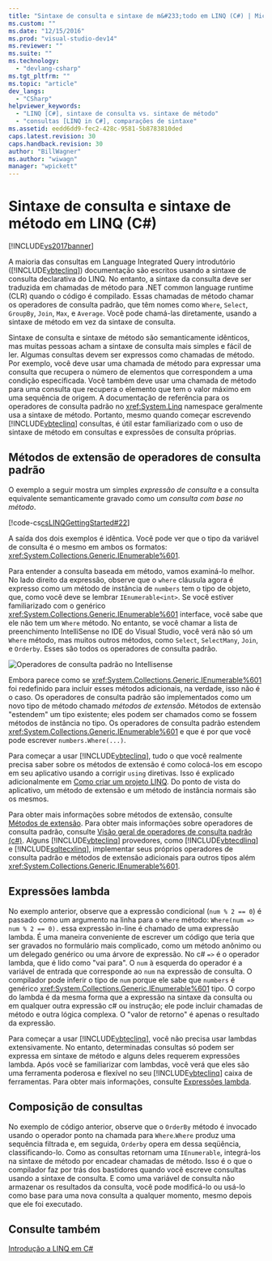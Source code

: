 ```yaml
---
title: "Sintaxe de consulta e sintaxe de m&#233;todo em LINQ (C#) | Microsoft Docs"
ms.custom: ""
ms.date: "12/15/2016"
ms.prod: "visual-studio-dev14"
ms.reviewer: ""
ms.suite: ""
ms.technology: 
  - "devlang-csharp"
ms.tgt_pltfrm: ""
ms.topic: "article"
dev_langs: 
  - "CSharp"
helpviewer_keywords: 
  - "LINQ [C#], sintaxe de consulta vs. sintaxe de método"
  - "consultas [LINQ in C#], comparações de sintaxe"
ms.assetid: eedd6dd9-fec2-428c-9581-5b8783810ded
caps.latest.revision: 30
caps.handback.revision: 30
author: "BillWagner"
ms.author: "wiwagn"
manager: "wpickett"
---
```

# Sintaxe de consulta e sintaxe de m&#233;todo em LINQ (C#)
[!INCLUDE[vs2017banner](../../../../csharp/includes/vs2017banner.md)]

A maioria das consultas em Language Integrated Query introdutório \([!INCLUDE[vbteclinq](../../../../csharp/includes/vbteclinq_md.md)]\) documentação são escritos usando a sintaxe de consulta declarativa do LINQ. No entanto, a sintaxe da consulta deve ser traduzida em chamadas de método para .NET common language runtime \(CLR\) quando o código é compilado. Essas chamadas de método chamar os operadores de consulta padrão, que têm nomes como `Where`, `Select`, `GroupBy`, `Join`, `Max`, e `Average`. Você pode chamá\-las diretamente, usando a sintaxe de método em vez da sintaxe de consulta.  
  
 Sintaxe de consulta e sintaxe de método são semanticamente idênticos, mas muitas pessoas acham a sintaxe de consulta mais simples e fácil de ler. Algumas consultas devem ser expressos como chamadas de método. Por exemplo, você deve usar uma chamada de método para expressar uma consulta que recupera o número de elementos que correspondem a uma condição especificada. Você também deve usar uma chamada de método para uma consulta que recupera o elemento que tem o valor máximo em uma sequência de origem. A documentação de referência para os operadores de consulta padrão no <xref:System.Linq> namespace geralmente usa a sintaxe de método. Portanto, mesmo quando começar escrevendo [!INCLUDE[vbteclinq](../../../../csharp/includes/vbteclinq_md.md)] consultas, é útil estar familiarizado com o uso de sintaxe de método em consultas e expressões de consulta próprias.  
  
## Métodos de extensão de operadores de consulta padrão  
 O exemplo a seguir mostra um simples *expressão de consulta* e a consulta equivalente semanticamente gravado como um *consulta com base no método*.  
  
 [!code-cs[csLINQGettingStarted#22](../../../../csharp/programming-guide/concepts/linq/codesnippet/CSharp/query-syntax-and-method-syntax-in-linq_1.cs)]  
  
 A saída dos dois exemplos é idêntica. Você pode ver que o tipo da variável de consulta é o mesmo em ambos os formatos: <xref:System.Collections.Generic.IEnumerable%601>.  
  
 Para entender a consulta baseada em método, vamos examiná\-lo melhor. No lado direito da expressão, observe que o `where` cláusula agora é expresso como um método de instância de `numbers` tem o tipo de objeto, que, como você deve se lembrar `IEnumerable<int>`. Se você estiver familiarizado com o genérico <xref:System.Collections.Generic.IEnumerable%601> interface, você sabe que ele não tem um `Where` método. No entanto, se você chamar a lista de preenchimento IntelliSense no IDE do Visual Studio, você verá não só um `Where` método, mas muitos outros métodos, como `Select`, `SelectMany`, `Join`, e `Orderby`. Esses são todos os operadores de consulta padrão.  
  
 ![Operadores de consulta padrão no Intellisense](../../../../csharp/programming-guide/concepts/linq/media/standardqueryops.png "StandardQueryOps")  
  
 Embora parece como se <xref:System.Collections.Generic.IEnumerable%601> foi redefinido para incluir esses métodos adicionais, na verdade, isso não é o caso. Os operadores de consulta padrão são implementados como um novo tipo de método chamado *métodos de extensão*. Métodos de extensão "estendem" um tipo existente; eles podem ser chamados como se fossem métodos de instância no tipo. Os operadores de consulta padrão estendem <xref:System.Collections.Generic.IEnumerable%601> e que é por que você pode escrever `numbers.Where(...)`.  
  
 Para começar a usar [!INCLUDE[vbteclinq](../../../../csharp/includes/vbteclinq_md.md)], tudo o que você realmente precisa saber sobre os métodos de extensão é como colocá\-los em escopo em seu aplicativo usando a corrigir `using` diretivas. Isso é explicado adicionalmente em [Como criar um projeto LINQ](../Topic/How%20to:%20Create%20a%20LINQ%20Project.md). Do ponto de vista do aplicativo, um método de extensão e um método de instância normais são os mesmos.  
  
 Para obter mais informações sobre métodos de extensão, consulte [Métodos de extensão](../../../../csharp/programming-guide/classes-and-structs/extension-methods.md). Para obter mais informações sobre operadores de consulta padrão, consulte [Visão geral de operadores de consulta padrão \(c\#\)](../../../../visual-basic/programming-guide/concepts/linq/standard-query-operators-overview.md). Alguns [!INCLUDE[vbteclinq](../../../../csharp/includes/vbteclinq_md.md)] provedores, como [!INCLUDE[vbtecdlinq](../../../../csharp/includes/vbtecdlinq_md.md)] e [!INCLUDE[sqltecxlinq](../../../../csharp/programming-guide/concepts/linq/includes/sqltecxlinq_md.md)], implementar seus próprios operadores de consulta padrão e métodos de extensão adicionais para outros tipos além <xref:System.Collections.Generic.IEnumerable%601>.  
  
## Expressões lambda  
 No exemplo anterior, observe que a expressão condicional \(`num % 2 == 0`\) é passado como um argumento na linha para o `Where` método: `Where(num => num % 2 == 0).` essa expressão in\-line é chamado de uma expressão lambda. É uma maneira conveniente de escrever um código que teria que ser gravados no formulário mais complicado, como um método anônimo ou um delegado genérico ou uma árvore de expressão. No c\# `=>` é o operador lambda, que é lido como "vai para". O `num` à esquerda do operador é a variável de entrada que corresponde ao `num` na expressão de consulta. O compilador pode inferir o tipo de `num` porque ele sabe que `numbers` é genérico <xref:System.Collections.Generic.IEnumerable%601> tipo. O corpo do lambda é da mesma forma que a expressão na sintaxe da consulta ou em qualquer outra expressão c\# ou instrução; ele pode incluir chamadas de método e outra lógica complexa. O "valor de retorno" é apenas o resultado da expressão.  
  
 Para começar a usar [!INCLUDE[vbteclinq](../../../../csharp/includes/vbteclinq_md.md)], você não precisa usar lambdas extensivamente. No entanto, determinadas consultas só podem ser expressa em sintaxe de método e alguns deles requerem expressões lambda. Após você se familiarizar com lambdas, você verá que eles são uma ferramenta poderosa e flexível no seu [!INCLUDE[vbteclinq](../../../../csharp/includes/vbteclinq_md.md)] caixa de ferramentas. Para obter mais informações, consulte [Expressões lambda](../../../../csharp/programming-guide/statements-expressions-operators/lambda-expressions.md).  
  
## Composição de consultas  
 No exemplo de código anterior, observe que o `OrderBy` método é invocado usando o operador ponto na chamada para `Where`.`Where` produz uma sequência filtrada e, em seguida, `Orderby` opera em dessa seqüência, classificando\-lo. Como as consultas retornam uma `IEnumerable`, integrá\-los na sintaxe de método por encadear chamadas de método. Isso é o que o compilador faz por trás dos bastidores quando você escreve consultas usando a sintaxe de consulta. E como uma variável de consulta não armazenar os resultados da consulta, você pode modificá\-lo ou usá\-lo como base para uma nova consulta a qualquer momento, mesmo depois que ele foi executado.  
  
## Consulte também  
 [Introdução a LINQ em C\#](../../../../csharp/programming-guide/concepts/linq/getting-started-with-linq.md)
